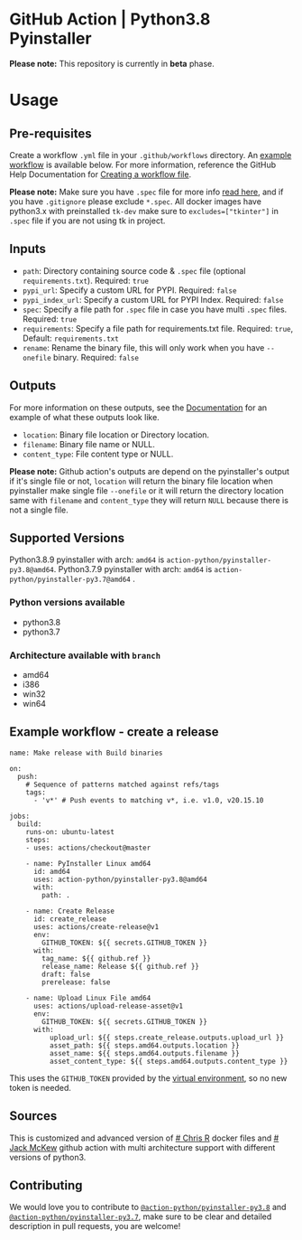 
# GitHub Action | Python3.8 Pyinstaller

**Please note:** This repository is currently in **beta** phase.

# Usage
## Pre-requisites
Create a workflow `.yml` file in your `.github/workflows` directory. An [example workflow](#example-workflow---create-a-release) is available below. For more information, reference the GitHub Help Documentation for [Creating a workflow file](https://help.github.com/en/articles/configuring-a-workflow#creating-a-workflow-file).

**Please note:** Make sure you have ``.spec`` file for more info [read here](https://pyinstaller.readthedocs.io/en/stable/man/pyi-makespec.html), and if you have ``.gitignore`` please exclude ``*.spec``. All docker images have python3.x with preinstalled `tk-dev` make sure to ``excludes=["tkinter"]`` in ``.spec`` file if you are not using tk in project.

## Inputs

- `path`: Directory containing source code & `.spec` file (optional `requirements.txt`). Required: `true`
- `pypi_url`: Specify a custom URL for PYPI. Required: `false`
- `pypi_index_url`: Specify a custom URL for PYPI Index. Required: `false`
- `spec`: Specify a file path for `.spec` file in case you have multi `.spec` files. Required: `true`
- `requirements`: Specify a file path for requirements.txt file. Required: `true`, Default: `requirements.txt`
- `rename`: Rename the binary file, this will only work when you have `--onefile` binary. Required: `false`

## Outputs
For more information on these outputs, see the [Documentation](https://docs.github.com/en/actions/reference/workflow-commands-for-github-actions#setting-an-output-parameter) for an example of what these outputs look like.

- `location`: Binary file location or Directory location.
- `filename`: Binary file name or NULL.
- `content_type`: File content type or NULL.

**Please note:**  Github action's outputs are depend on the pyinstaller's output if it's single file or not, ``location`` will return the binary file location when pyinstaller make single file `--onefile` or it will return the directory location same with `filename` and `content_type` they will return `NULL` because there is not a single file.

## Supported Versions
Python3.8.9 pyinstaller with arch: `amd64`  is  ``action-python/pyinstaller-py3.8@amd64``. Python3.7.9 pyinstaller with arch: `amd64`  is  ``action-python/pyinstaller-py3.7@amd64`` .

### Python versions available
- python3.8
- python3.7

### Architecture available  with ``branch``
- amd64
- i386
- win32
- win64

## Example workflow - create a release
```
name: Make release with Build binaries

on:
  push:
    # Sequence of patterns matched against refs/tags
    tags:
      - 'v*' # Push events to matching v*, i.e. v1.0, v20.15.10
 
jobs:
  build:
    runs-on: ubuntu-latest
    steps:
    - uses: actions/checkout@master

    - name: PyInstaller Linux amd64
      id: amd64
      uses: action-python/pyinstaller-py3.8@amd64
      with:
        path: .

    - name: Create Release
      id: create_release
      uses: actions/create-release@v1
      env:
        GITHUB_TOKEN: ${{ secrets.GITHUB_TOKEN }}
      with:
        tag_name: ${{ github.ref }}
        release_name: Release ${{ github.ref }}
        draft: false
        prerelease: false

    - name: Upload Linux File amd64
      uses: actions/upload-release-asset@v1
      env:
        GITHUB_TOKEN: ${{ secrets.GITHUB_TOKEN }}
      with:
          upload_url: ${{ steps.create_release.outputs.upload_url }} 
          asset_path: ${{ steps.amd64.outputs.location }}
          asset_name: ${{ steps.amd64.outputs.filename }}
          asset_content_type: ${{ steps.amd64.outputs.content_type }}
```
This uses the `GITHUB_TOKEN` provided by the [virtual environment](https://help.github.com/en/github/automating-your-workflow-with-github-actions/virtual-environments-for-github-actions#github_token-secret), so no new token is needed.

## Sources 

This is customized and advanced version of  [# Chris R](https://github.com/cdrx/docker-pyinstaller) docker files and [# Jack McKew](https://github.com/JackMcKew/pyinstaller-action-windows) github action with multi architecture support with different versions of python3. 

## Contributing
We would love you to contribute to [`@action-python/pyinstaller-py3.8`](https://github.com/action-python/pyinstaller-py3.8) and [`@action-python/pyinstaller-py3.7`](https://github.com/action-python/pyinstaller-py3.7), make sure to be clear and detailed description in pull requests, you are welcome!
